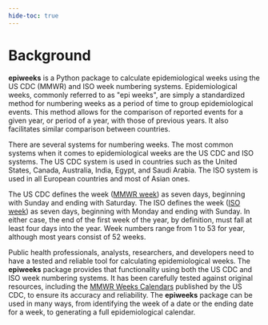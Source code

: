 ```yaml
---
hide-toc: true
---
```


# Background

**epiweeks** is a Python package to calculate epidemiological weeks using the US CDC
(MMWR) and ISO week numbering systems. Epidemiological weeks, commonly referred to as
"epi weeks", are simply a standardized method for numbering weeks as a period of time
to group epidemiological events. This method allows for the comparison of reported
events for a given year, or period of a year, with those of previous years. It also
facilitates similar comparison between countries.

There are several systems for numbering weeks. The most common systems when it comes
to epidemiological weeks are the US CDC and ISO systems. The US CDC system is used in
countries such as the United States, Canada, Australia, India, Egypt, and Saudi Arabia.
The ISO system is used in all European countries and most of Asian ones.

The US CDC defines the week ([MMWR week]) as seven days, beginning with Sunday and
ending with Saturday. The ISO defines the week ([ISO week]) as seven days, beginning
with Monday and ending with Sunday. In either case, the end of the first week of the
year, by definition, must fall at least four days into the year. Week numbers range
from 1 to 53 for year, although most years consist of 52 weeks.

Public health professionals, analysts, researchers, and developers need to have a
tested and reliable tool for calculating epidemiological weeks. The **epiweeks**
package provides that functionality using both the US CDC and ISO week numbering
systems. It has been carefully tested against original resources, including the
[MMWR Weeks Calendars] published by the US CDC, to ensure its accuracy and reliability.
The **epiweeks** package can be used in many ways, from identifying the week of
a date or the ending date for a week, to generating a full epidemiological calendar.

[MMWR week]: https://ndc.services.cdc.gov/wp-content/uploads/MMWR_Week_overview.pdf
[ISO week]: https://en.wikipedia.org/wiki/ISO_week_date
[MMWR Weeks Calendars]: https://ndc.services.cdc.gov/event-codes-other-surveillance-resources/
